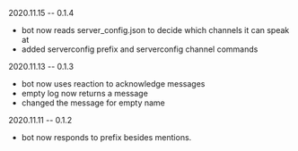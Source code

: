 2020.11.15 -- 0.1.4
- bot now reads server_config.json to decide which channels it can speak at
- added serverconfig prefix and serverconfig channel commands

2020.11.13 -- 0.1.3
- bot now uses reaction to acknowledge messages
- empty log now returns a message
- changed the message for empty name


2020.11.11 -- 0.1.2
- bot now responds to prefix besides mentions.
